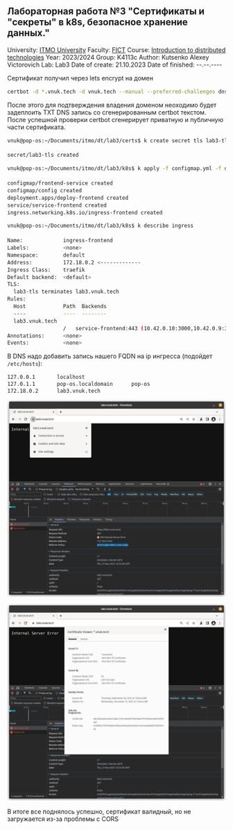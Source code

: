 ## Лабораторная работа №3 "Сертификаты и "секреты" в k8s, безопасное хранение данных."

University: [ITMO University](https://itmo.ru/ru/)
Faculty: [FICT](https://fict.itmo.ru)
Course: [Introduction to distributed technologies](https://github.com/itmo-ict-faculty/introduction-to-distributed-technologies)
Year: 2023/2024
Group: K4113c
Author: Kutsenko Alexey Victorovich
Lab: Lab3
Date of create: 21.10.2023
Date of finished: --.--.----

Сертификат получил через lets encrypt на домен

```bash
certbot -d *.vnuk.tech -d vnuk.tech --manual --preferred-challenges dns certonly
```

После этого для подтверждения владения доменом неоходимо будет задеплоить TXT DNS запись со сгенерированным certbot текстом.
После успешной проверки certbot сгенерирует приватную и публичную части сертификата.

```bash
vnuk@pop-os:~/Documents/itmo/dt/lab3/certs$ k create secret tls lab3-tls --key /home/vnuk/Documents/itmo/dt/lab3/certs/privkey.pem --cert /home/vnuk/Documents/itmo/dt/lab3/certs/fullchain.pem

secret/lab3-tls created
```

```bash
vnuk@pop-os:~/Documents/itmo/dt/lab3/k8s$ k apply -f configmap.yml -f deployment.yml -f service.yml -f ingress.yml

configmap/frontend-service created
configmap/config created
deployment.apps/deploy-frontend created
service/service-frontend created
ingress.networking.k8s.io/ingress-frontend created
```

```bash
vnuk@pop-os:~/Documents/itmo/dt/lab3/k8s$ k describe ingress

Name:             ingress-frontend
Labels:           <none>
Namespace:        default
Address:          172.18.0.2 <-------------
Ingress Class:    traefik
Default backend:  <default>
TLS:
  lab3-tls terminates lab3.vnuk.tech
Rules:
  Host            Path  Backends
  ----            ----  --------
  lab3.vnuk.tech
                  /   service-frontend:443 (10.42.0.10:3000,10.42.0.9:3000)
Annotations:      <none>
Events:           <none>
```

В DNS надо добавить запись нашего FQDN на ip ингресса (подойдет `/etc/hosts`):

```
127.0.0.1       localhost
127.0.1.1       pop-os.localdomain      pop-os
172.18.0.2      lab3.vnuk.tech
```

![cert](docs/cert.png)

![cert](docs/cert_desc.png)

В итоге все поднялось успешно, сертификат валидный, но не загружается из-за проблемы с CORS
